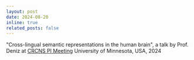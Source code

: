 ```yaml
---
layout: post
date: 2024-08-20
inline: true
related_posts: false
---
```

"Cross-lingual semantic representations in the human brain", a talk by Prof. Deniz at <a href="https://crcns2024.umn.edu/" target="_blank" rel="noopener noreferrer">CRCNS PI Meeting</a> University of Minnesota, USA, 2024
